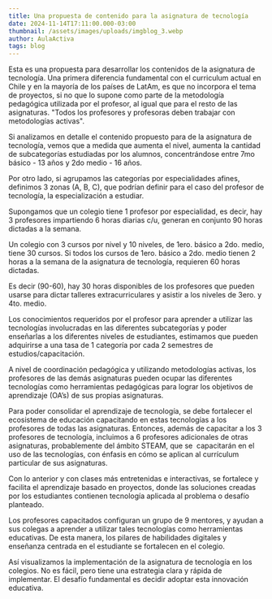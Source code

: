 ```yaml
---
title: Una propuesta de contenido para la asignatura de tecnología
date: 2024-11-14T17:11:00.000-03:00
thumbnail: /assets/images/uploads/imgblog_3.webp
author: AulaActiva
tags: blog
---
```

Esta es una propuesta para desarrollar los contenidos de la asignatura de tecnología. Una primera diferencia fundamental con el curriculum actual en Chile y en la mayoría de los países de LatAm, es que no incorpora el tema de proyectos, si no que lo supone como parte de la metodología pedagógica utilizada por el profesor, al igual que para el resto de las asignaturas. "Todos los profesores y profesoras deben trabajar con metodologías activas". 


Si analizamos en detalle el contenido propuesto para de la asignatura de tecnología, vemos que a medida que aumenta el nivel, aumenta la cantidad de subcategorías estudiadas por los alumnos, concentrándose entre 7mo básico - 13 años y 2do medio - 16 años. 

Por otro lado, si agrupamos las categorías por especialidades afines, definimos 3 zonas (A, B, C), que podrían definir para el caso del profesor de tecnología, la especialización a estudiar. 

Supongamos que un colegio tiene 1 profesor por especialidad, es decir, hay 3 profesores impartiendo 6 horas diarias c/u, generan en conjunto 90 horas dictadas a la semana. 

Un colegio con 3 cursos por nivel y 10 niveles, de 1ero. básico a 2do. medio, tiene 30 cursos. Si todos los cursos de 1ero. básico a 2do. medio tienen 2 horas a la semana de la asignatura de tecnología, requieren 60 horas dictadas. 

Es decir (90-60), hay 30 horas disponibles de los profesores que pueden usarse para dictar talleres extracurriculares y asistir a los niveles de 3ero. y 4to. medio. 

Los conocimientos requeridos por el profesor para aprender a utilizar las tecnologías involucradas en las diferentes subcategorías y poder enseñarlas a los diferentes niveles de estudiantes, estimamos que pueden adquirirse a una tasa de 1 categoría por cada 2 semestres de estudios/capacitación. 

A nivel de coordinación pedagógica y utilizando metodologías activas, los profesores de las demás asignaturas pueden ocupar las diferentes tecnologías como herramientas pedagógicas para lograr los objetivos de aprendizaje (OA’s) de sus propias asignaturas. 

Para poder consolidar el aprendizaje de tecnología, se debe fortalecer el ecosistema de educación capacitando en estas tecnologías a los profesores de todas las asignaturas. Entonces, además de capacitar a los 3 profesores de tecnología, incluimos a 6 profesores adicionales de otras asignaturas, probablemente del ámbito STEAM, que se  capacitarán en el uso de las tecnologías, con énfasis en cómo se aplican al currículum particular de sus asignaturas. 

Con lo anterior y con clases más entretenidas e interactivas, se fortalece y facilita el aprendizaje basado en proyectos, donde las soluciones creadas por los estudiantes contienen tecnología aplicada al problema o desafío planteado.

Los profesores capacitados configuran un grupo de 9 mentores, y ayudan a sus colegas a aprender a utilizar tales tecnologías como herramientas educativas. De esta manera, los pilares de habilidades digitales y enseñanza centrada en el estudiante se fortalecen en el colegio. 

Así visualizamos la implementación de la asignatura de tecnología en los colegios. No es fácil, pero tiene una estrategia clara y rápida de implementar. El desafío fundamental es decidir adoptar esta innovación educativa.
